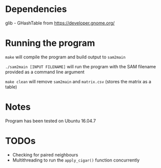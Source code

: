 # Dependencies

glib - GHashTable from https://developer.gnome.org/

# Running the program
`make` will compile the program and build output to `sam2main`

`./sam2main [INPUT FILENAME]` will run the program with the SAM filename provided as a command line argument

`make clean` will remove `sam2main` and `matrix.csv` (stores the matrix as a table)

# Notes
Program has been tested on Ubuntu 16.04.7

# TODOs
- Checking for paired neighbours
- Multithreading to run the `apply_cigar()` function concurrently

